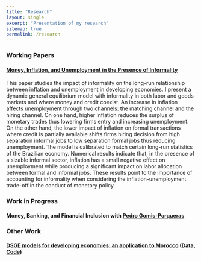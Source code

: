 ```yaml
---
title: "Research"
layout: single
excerpt: "Presentation of my research"
sitemap: true
permalink: /research
---
```


### Working Papers

#### [Money, Inflation, and Unemployment in the Presence of Informality](https://ideas.repec.org/p/zur/econwp/248.html)

This paper studies the impact of informality on the long-run relationship between inflation and unemployment in developing economies. I present a dynamic general equilibrium model with informality in both labor and goods markets and where money and credit coexist. An increase in inflation affects unemployment through two channels: the matching channel and the hiring channel. On one hand, higher inflation reduces the surplus of monetary trades thus lowering firms entry and increasing unemployment. On the other hand, the lower impact of inflation on formal transactions where credit is partially available shifts firms hiring decision from high separation informal jobs to low separation formal jobs thus reducing unemployment. The model is calibrated to match certain long-run statistics of the Brazilian economy. Numerical results indicate that, in the presence of a sizable informal sector, inflation has a small negative effect on unemployment while producing a significant impact on labor allocation between formal and informal jobs. These results point to the importance of accounting for informality when considering the inflation-unemployment trade-off in the conduct of monetary policy.

### Work in Progress

#### Money, Banking, and Financial Inclusion with [Pedro Gomis-Porqueras](https://sites.google.com/site/pedrogomisporqueras/)

### Other Work

#### [DSGE models for developing economies: an application to Morocco](https://www.dropbox.com/s/klqaj4afa9baasv/Master_thesis-DSGE_developing_econ-Final.pdf?raw=1) ([Data](https://www.dropbox.com/s/2mhl84sn19235jy/NK_SOE_Data.xlsx?raw=1), [Code](https://www.dropbox.com/s/18t7ds2vi5z04hf/Code.7z?raw=1))

